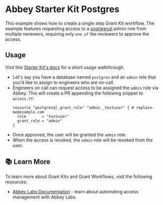 # Abbey Starter Kit Postgres

This example shows how to create a single step Grant Kit workflow.
The example features requesting access to a [postgresql](https://registry.terraform.io/providers/cyrilgdn/postgresql/latest/docs) admin role from multiple reviewers, requiring only `one_of` the reviewers to approve the access.

## Usage

Visit this [Starter Kit's docs](https://docs.abbey.io/getting-started/quickstart) for a short usage walkthrough.

- Let's say you have a database named `postgres` and an `admin` role that you'd like to assign to engineers who are on-call.
- Engineers on call can request access to be assigned the `admin` role via Abbey. This will create a PR appending the following snippet to `access.tf`:
  ```hcl
  resource "postgresql_grant_role" "admin__testuser" { # replace-me@example.com
    role       = "testuser"
    grant_role = "admin"
  }
  ```
- Once approved, the user will be granted the `admin` role.
- When the access is revoked, the `admin` role will be revoked from the user.

## :books: Learn More

To learn more about Grant Kits and Grant Workflows, visit the following resources:

-   [Abbey Labs Documentation](https://docs.abbey.io) - learn about automating access management with Abbey Labs.
